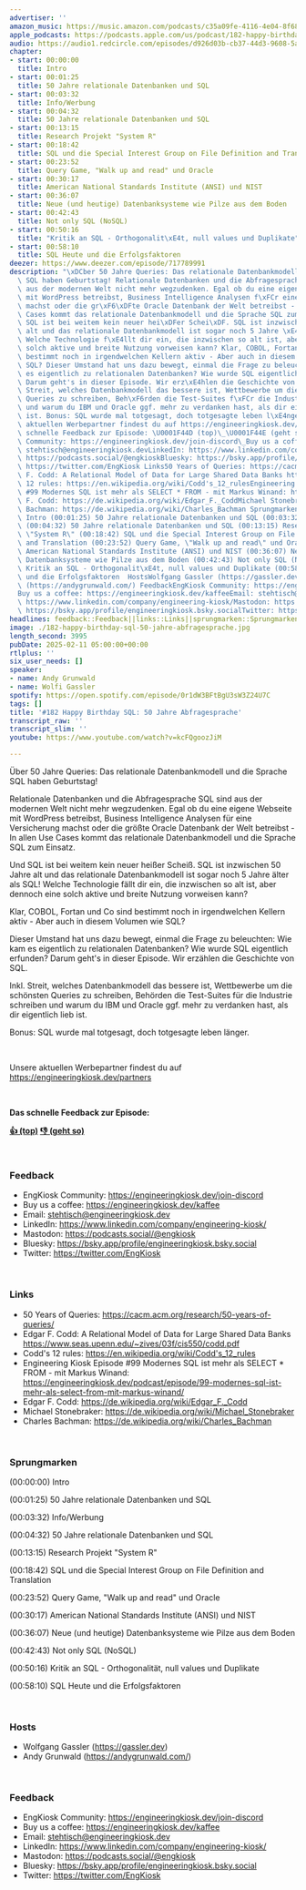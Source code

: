 ```yaml
---
advertiser: ''
amazon_music: https://music.amazon.com/podcasts/c35a09fe-4116-4e04-8f68-77d61b112e46/engineering-kiosk
apple_podcasts: https://podcasts.apple.com/us/podcast/182-happy-birthday-sql-50-jahre-abfragesprache/id1603082924?i=1000691005752&uo=4
audio: https://audio1.redcircle.com/episodes/d926d03b-cb37-44d3-9608-5af62ad89fe9/stream.mp3
chapter:
- start: 00:00:00
  title: Intro
- start: 00:01:25
  title: 50 Jahre relationale Datenbanken und SQL
- start: 00:03:32
  title: Info/Werbung
- start: 00:04:32
  title: 50 Jahre relationale Datenbanken und SQL
- start: 00:13:15
  title: Research Projekt "System R"
- start: 00:18:42
  title: SQL und die Special Interest Group on File Definition and Translation
- start: 00:23:52
  title: Query Game, "Walk up and read" und Oracle
- start: 00:30:17
  title: American National Standards Institute (ANSI) und NIST
- start: 00:36:07
  title: Neue (und heutige) Datenbanksysteme wie Pilze aus dem Boden
- start: 00:42:43
  title: Not only SQL (NoSQL)
- start: 00:50:16
  title: "Kritik an SQL - Orthogonalit\xE4t, null values und Duplikate"
- start: 00:58:10
  title: SQL Heute und die Erfolgsfaktoren
deezer: https://www.deezer.com/episode/717789991
description: "\xDCber 50 Jahre Queries: Das relationale Datenbankmodell und die Sprache\
  \ SQL haben Geburtstag! Relationale Datenbanken und die Abfragesprache SQL sind\
  \ aus der modernen Welt nicht mehr wegzudenken. Egal ob du eine eigene Webseite\
  \ mit WordPress betreibst, Business Intelligence Analysen f\xFCr eine Versicherung\
  \ machst oder die gr\xF6\xDFte Oracle Datenbank der Welt betreibst - In allen Use\
  \ Cases kommt das relationale Datenbankmodell und die Sprache SQL zum Einsatz. Und\
  \ SQL ist bei weitem kein neuer hei\xDFer Schei\xDF. SQL ist inzwischen 50 Jahre\
  \ alt und das relationale Datenbankmodell ist sogar noch 5 Jahre \xE4lter als SQL!\
  \ Welche Technologie f\xE4llt dir ein, die inzwischen so alt ist, aber dennoch eine\
  \ solch aktive und breite Nutzung vorweisen kann? Klar, COBOL, Fortan und Co sind\
  \ bestimmt noch in irgendwelchen Kellern aktiv - Aber auch in diesem Volumen wie\
  \ SQL? Dieser Umstand hat uns dazu bewegt, einmal die Frage zu beleuchten: Wie kam\
  \ es eigentlich zu relationalen Datenbanken? Wie wurde SQL eigentlich erfunden?\
  \ Darum geht's in dieser Episode. Wir erz\xE4hlen die Geschichte von SQL. Inkl.\
  \ Streit, welches Datenbankmodell das bessere ist, Wettbewerbe um die sch\xF6nsten\
  \ Queries zu schreiben, Beh\xF6rden die Test-Suites f\xFCr die Industrie schreiben\
  \ und warum du IBM und Oracle ggf. mehr zu verdanken hast, als dir eigentlich lieb\
  \ ist. Bonus: SQL wurde mal totgesagt, doch totgesagte leben l\xE4nger.  Unsere\
  \ aktuellen Werbepartner findest du auf https://engineeringkiosk.dev/partners  Das\
  \ schnelle Feedback zur Episode: \U0001F44D (top)\_\U0001F44E (geht so)  FeedbackEngKiosk\
  \ Community: https://engineeringkiosk.dev/join-discord\_Buy us a coffee: https://engineeringkiosk.dev/kaffeeEmail:\
  \ stehtisch@engineeringkiosk.devLinkedIn: https://www.linkedin.com/company/engineering-kiosk/Mastodon:\
  \ https://podcasts.social/@engkioskBluesky: https://bsky.app/profile/engineeringkiosk.bsky.socialTwitter:\
  \ https://twitter.com/EngKiosk Links50 Years of Queries: https://cacm.acm.org/research/50-years-of-queries/Edgar\
  \ F. Codd: A Relational Model of Data for Large Shared Data Banks https://www.seas.upenn.edu/~zives/03f/cis550/codd.pdfCodd's\
  \ 12 rules: https://en.wikipedia.org/wiki/Codd's_12_rulesEngineering Kiosk Episode\
  \ #99 Modernes SQL ist mehr als SELECT * FROM - mit Markus Winand: https://engineeringkiosk.dev/podcast/episode/99-modernes-sql-ist-mehr-als-select-from-mit-markus-winand/Edgar\
  \ F. Codd: https://de.wikipedia.org/wiki/Edgar_F._CoddMichael Stonebraker: https://de.wikipedia.org/wiki/Michael_StonebrakerCharles\
  \ Bachman: https://de.wikipedia.org/wiki/Charles_Bachman Sprungmarken(00:00:00)\
  \ Intro (00:01:25) 50 Jahre relationale Datenbanken und SQL (00:03:32) Info/Werbung\
  \ (00:04:32) 50 Jahre relationale Datenbanken und SQL (00:13:15) Research Projekt\
  \ \"System R\" (00:18:42) SQL und die Special Interest Group on File Definition\
  \ and Translation (00:23:52) Query Game, \"Walk up and read\" und Oracle (00:30:17)\
  \ American National Standards Institute (ANSI) und NIST (00:36:07) Neue (und heutige)\
  \ Datenbanksysteme wie Pilze aus dem Boden (00:42:43) Not only SQL (NoSQL) (00:50:16)\
  \ Kritik an SQL - Orthogonalit\xE4t, null values und Duplikate (00:58:10) SQL Heute\
  \ und die Erfolgsfaktoren  HostsWolfgang Gassler (https://gassler.dev)\_Andy Grunwald\
  \ (https://andygrunwald.com/) FeedbackEngKiosk Community: https://engineeringkiosk.dev/join-discord\_\
  Buy us a coffee: https://engineeringkiosk.dev/kaffeeEmail: stehtisch@engineeringkiosk.devLinkedIn:\
  \ https://www.linkedin.com/company/engineering-kiosk/Mastodon: https://podcasts.social/@engkioskBluesky:\
  \ https://bsky.app/profile/engineeringkiosk.bsky.socialTwitter: https://twitter.com/EngKiosk"
headlines: feedback::Feedback||links::Links||sprungmarken::Sprungmarken||hosts::Hosts
image: ./182-happy-birthday-sql-50-jahre-abfragesprache.jpg
length_second: 3995
pubDate: 2025-02-11 05:00:00+00:00
rtlplus: ''
six_user_needs: []
speaker:
- name: Andy Grunwald
- name: Wolfi Gassler
spotify: https://open.spotify.com/episode/0r1dW3BFtBgU3sW3Z24U7C
tags: []
title: '#182 Happy Birthday SQL: 50 Jahre Abfragesprache'
transcript_raw: ''
transcript_slim: ''
youtube: https://www.youtube.com/watch?v=kcFQgoozJiM

---
```

<p>Über 50 Jahre Queries: Das relationale Datenbankmodell und die Sprache SQL haben Geburtstag!</p><p>Relationale Datenbanken und die Abfragesprache SQL sind aus der modernen Welt nicht mehr wegzudenken. Egal ob du eine eigene Webseite mit WordPress betreibst, Business Intelligence Analysen für eine Versicherung machst oder die größte Oracle Datenbank der Welt betreibst - In allen Use Cases kommt das relationale Datenbankmodell und die Sprache SQL zum Einsatz.</p><p>Und SQL ist bei weitem kein neuer heißer Scheiß. SQL ist inzwischen 50 Jahre alt und das relationale Datenbankmodell ist sogar noch 5 Jahre älter als SQL! Welche Technologie fällt dir ein, die inzwischen so alt ist, aber dennoch eine solch aktive und breite Nutzung vorweisen kann?</p><p>Klar, COBOL, Fortan und Co sind bestimmt noch in irgendwelchen Kellern aktiv - Aber auch in diesem Volumen wie SQL?</p><p>Dieser Umstand hat uns dazu bewegt, einmal die Frage zu beleuchten: Wie kam es eigentlich zu relationalen Datenbanken? Wie wurde SQL eigentlich erfunden? Darum geht&#39;s in dieser Episode. Wir erzählen die Geschichte von SQL.</p><p>Inkl. Streit, welches Datenbankmodell das bessere ist, Wettbewerbe um die schönsten Queries zu schreiben, Behörden die Test-Suites für die Industrie schreiben und warum du IBM und Oracle ggf. mehr zu verdanken hast, als dir eigentlich lieb ist.</p><p>Bonus: SQL wurde mal totgesagt, doch totgesagte leben länger.</p><p><br></p><p>Unsere aktuellen Werbepartner findest du auf <a href="https://engineeringkiosk.dev/partners">https://engineeringkiosk.dev/partners</a></p><p><br></p><p><strong>Das schnelle Feedback zur Episode:</strong></p><p><a href="https://api.openpodcast.dev/feedback/182/upvote" rel="nofollow"><strong>👍 (top)</strong></a><strong> </strong><a href="https://api.openpodcast.dev/feedback/182/downvote" rel="nofollow"><strong>👎 (geht so)</strong></a></p><p><br></p><h3 id="feedback">Feedback</h3><ul><li>EngKiosk Community: <a href="https://engineeringkiosk.dev/join-discord">https://engineeringkiosk.dev/join-discord</a> </li><li>Buy us a coffee: <a href="https://engineeringkiosk.dev/kaffee">https://engineeringkiosk.dev/kaffee</a></li><li>Email: <a href="mailto:stehtisch@engineeringkiosk.dev" rel="nofollow">stehtisch@engineeringkiosk.dev</a></li><li>LinkedIn: <a href="https://www.linkedin.com/company/engineering-kiosk/" rel="nofollow">https://www.linkedin.com/company/engineering-kiosk/</a></li><li>Mastodon: <a href="https://podcasts.social/@engkiosk" rel="nofollow">https://podcasts.social/@engkiosk</a></li><li>Bluesky: <a href="https://bsky.app/profile/engineeringkiosk.bsky.social" rel="nofollow">https://bsky.app/profile/engineeringkiosk.bsky.social</a></li><li>Twitter: <a href="https://twitter.com/EngKiosk" rel="nofollow">https://twitter.com/EngKiosk</a></li></ul><p><br></p><h3 id="links">Links</h3><ul><li>50 Years of Queries: <a href="https://cacm.acm.org/research/50-years-of-queries/" rel="nofollow">https://cacm.acm.org/research/50-years-of-queries/</a></li><li>Edgar F. Codd: A Relational Model of Data for Large Shared Data Banks <a href="https://www.seas.upenn.edu/~zives/03f/cis550/codd.pdf" rel="nofollow">https://www.seas.upenn.edu/~zives/03f/cis550/codd.pdf</a></li><li>Codd&#39;s 12 rules: <a href="https://en.wikipedia.org/wiki/Codd's_12_rules" rel="nofollow">https://en.wikipedia.org/wiki/Codd&#39;s_12_rules</a></li><li>Engineering Kiosk Episode #99 Modernes SQL ist mehr als SELECT * FROM - mit Markus Winand: <a href="https://engineeringkiosk.dev/podcast/episode/99-modernes-sql-ist-mehr-als-select-from-mit-markus-winand/">https://engineeringkiosk.dev/podcast/episode/99-modernes-sql-ist-mehr-als-select-from-mit-markus-winand/</a></li><li>Edgar F. Codd: <a href="https://de.wikipedia.org/wiki/Edgar_F._Codd" rel="nofollow">https://de.wikipedia.org/wiki/Edgar_F._Codd</a></li><li>Michael Stonebraker: <a href="https://de.wikipedia.org/wiki/Michael_Stonebraker" rel="nofollow">https://de.wikipedia.org/wiki/Michael_Stonebraker</a></li><li>Charles Bachman: <a href="https://de.wikipedia.org/wiki/Charles_Bachman" rel="nofollow">https://de.wikipedia.org/wiki/Charles_Bachman</a></li></ul><p><br></p><h3 id="sprungmarken">Sprungmarken</h3><p>(00:00:00) Intro</p><p>(00:01:25) 50 Jahre relationale Datenbanken und SQL</p><p>(00:03:32) Info/Werbung</p><p>(00:04:32) 50 Jahre relationale Datenbanken und SQL</p><p>(00:13:15) Research Projekt &#34;System R&#34;</p><p>(00:18:42) SQL und die Special Interest Group on File Definition and Translation</p><p>(00:23:52) Query Game, &#34;Walk up and read&#34; und Oracle</p><p>(00:30:17) American National Standards Institute (ANSI) und NIST</p><p>(00:36:07) Neue (und heutige) Datenbanksysteme wie Pilze aus dem Boden</p><p>(00:42:43) Not only SQL (NoSQL)</p><p>(00:50:16) Kritik an SQL - Orthogonalität, null values und Duplikate</p><p>(00:58:10) SQL Heute und die Erfolgsfaktoren</p><p><br></p><h3 id="hosts">Hosts</h3><ul><li>Wolfgang Gassler (<a href="https://gassler.dev" rel="nofollow">https://gassler.dev</a>) </li><li>Andy Grunwald (<a href="https://andygrunwald.com/" rel="nofollow">https://andygrunwald.com/</a>)</li></ul><p><br></p><h3 id="feedback">Feedback</h3><ul><li>EngKiosk Community: <a href="https://engineeringkiosk.dev/join-discord">https://engineeringkiosk.dev/join-discord</a> </li><li>Buy us a coffee: <a href="https://engineeringkiosk.dev/kaffee">https://engineeringkiosk.dev/kaffee</a></li><li>Email: <a href="mailto:stehtisch@engineeringkiosk.dev" rel="nofollow">stehtisch@engineeringkiosk.dev</a></li><li>LinkedIn: <a href="https://www.linkedin.com/company/engineering-kiosk/" rel="nofollow">https://www.linkedin.com/company/engineering-kiosk/</a></li><li>Mastodon: <a href="https://podcasts.social/@engkiosk" rel="nofollow">https://podcasts.social/@engkiosk</a></li><li>Bluesky: <a href="https://bsky.app/profile/engineeringkiosk.bsky.social" rel="nofollow">https://bsky.app/profile/engineeringkiosk.bsky.social</a></li><li>Twitter: <a href="https://twitter.com/EngKiosk" rel="nofollow">https://twitter.com/EngKiosk</a></li></ul>